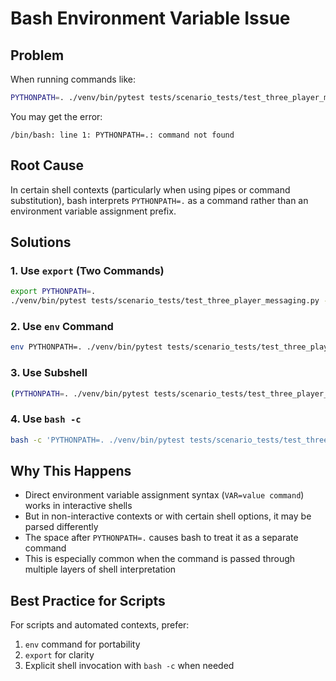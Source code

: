 # Bash Environment Variable Issue

## Problem
When running commands like:
```bash
PYTHONPATH=. ./venv/bin/pytest tests/scenario_tests/test_three_player_messaging.py -xvs
```

You may get the error:
```
/bin/bash: line 1: PYTHONPATH=.: command not found
```

## Root Cause
In certain shell contexts (particularly when using pipes or command substitution), bash interprets `PYTHONPATH=.` as a command rather than an environment variable assignment prefix.

## Solutions

### 1. Use `export` (Two Commands)
```bash
export PYTHONPATH=.
./venv/bin/pytest tests/scenario_tests/test_three_player_messaging.py -xvs
```

### 2. Use `env` Command
```bash
env PYTHONPATH=. ./venv/bin/pytest tests/scenario_tests/test_three_player_messaging.py -xvs
```

### 3. Use Subshell
```bash
(PYTHONPATH=. ./venv/bin/pytest tests/scenario_tests/test_three_player_messaging.py -xvs)
```

### 4. Use `bash -c`
```bash
bash -c 'PYTHONPATH=. ./venv/bin/pytest tests/scenario_tests/test_three_player_messaging.py -xvs'
```

## Why This Happens
- Direct environment variable assignment syntax (`VAR=value command`) works in interactive shells
- But in non-interactive contexts or with certain shell options, it may be parsed differently
- The space after `PYTHONPATH=.` causes bash to treat it as a separate command
- This is especially common when the command is passed through multiple layers of shell interpretation

## Best Practice for Scripts
For scripts and automated contexts, prefer:
1. `env` command for portability
2. `export` for clarity
3. Explicit shell invocation with `bash -c` when needed